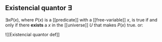 ## $\text{Existencial quantor } \exists$  
$\exists x P(x)$, where $P(x)$ is a [[predicate]] with a [[free-variable]] $x$, is true if and only if there **exists** a $x$ in the [[universe]] $U$ that makes $P(x)$ true. or:

![[Existencial quantor def]] 
